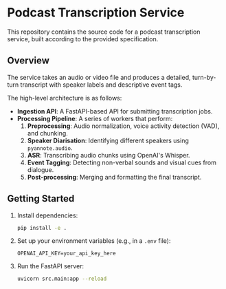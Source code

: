 # Podcast Transcription Service

This repository contains the source code for a podcast transcription service, built according to the provided specification.

## Overview

The service takes an audio or video file and produces a detailed, turn-by-turn transcript with speaker labels and descriptive event tags.

The high-level architecture is as follows:

- **Ingestion API**: A FastAPI-based API for submitting transcription jobs.
- **Processing Pipeline**: A series of workers that perform:
    1.  **Preprocessing**: Audio normalization, voice activity detection (VAD), and chunking.
    2.  **Speaker Diarisation**: Identifying different speakers using `pyannote.audio`.
    3.  **ASR**: Transcribing audio chunks using OpenAI's Whisper.
    4.  **Event Tagging**: Detecting non-verbal sounds and visual cues from dialogue.
    5.  **Post-processing**: Merging and formatting the final transcript.

## Getting Started

1.  Install dependencies:
    ```bash
    pip install -e .
    ```

2.  Set up your environment variables (e.g., in a `.env` file):
    ```
    OPENAI_API_KEY=your_api_key_here
    ```

3.  Run the FastAPI server:
    ```bash
    uvicorn src.main:app --reload
    ```
